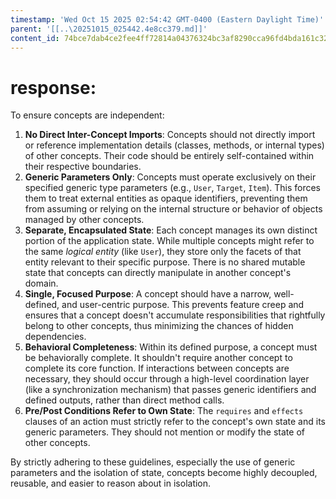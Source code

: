 ```yaml
---
timestamp: 'Wed Oct 15 2025 02:54:42 GMT-0400 (Eastern Daylight Time)'
parent: '[[..\20251015_025442.4e8cc379.md]]'
content_id: 74bce7dab4ce2fee4ff72814a04376324bc3af8290cca96fd4bda161c3257297
---
```


# response:

To ensure concepts are independent:

1. **No Direct Inter-Concept Imports**: Concepts should not directly import or reference implementation details (classes, methods, or internal types) of other concepts. Their code should be entirely self-contained within their respective boundaries.
2. **Generic Parameters Only**: Concepts must operate exclusively on their specified generic type parameters (e.g., `User`, `Target`, `Item`). This forces them to treat external entities as opaque identifiers, preventing them from assuming or relying on the internal structure or behavior of objects managed by other concepts.
3. **Separate, Encapsulated State**: Each concept manages its own distinct portion of the application state. While multiple concepts might refer to the same *logical entity* (like `User`), they store only the facets of that entity relevant to their specific purpose. There is no shared mutable state that concepts can directly manipulate in another concept's domain.
4. **Single, Focused Purpose**: A concept should have a narrow, well-defined, and user-centric purpose. This prevents feature creep and ensures that a concept doesn't accumulate responsibilities that rightfully belong to other concepts, thus minimizing the chances of hidden dependencies.
5. **Behavioral Completeness**: Within its defined purpose, a concept must be behaviorally complete. It shouldn't require another concept to complete its core function. If interactions between concepts are necessary, they should occur through a high-level coordination layer (like a synchronization mechanism) that passes generic identifiers and defined outputs, rather than direct method calls.
6. **Pre/Post Conditions Refer to Own State**: The `requires` and `effects` clauses of an action must strictly refer to the concept's own state and its generic parameters. They should not mention or modify the state of other concepts.

By strictly adhering to these guidelines, especially the use of generic parameters and the isolation of state, concepts become highly decoupled, reusable, and easier to reason about in isolation.

